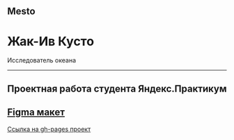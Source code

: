 ## Mesto
# Жак-Ив Кусто
Исследователь океана
___
Проектная работа студента Яндекс.Практикум
---
[Figma макет](https://www.figma.com/file/FwbxqeyjpfDI5YAxPnpc65/JavaScript.-Sprint-4?node-id=28212%3A155)
---
[Ссылка на gh-pages проект](https://cactys.github.io/mesto/)
